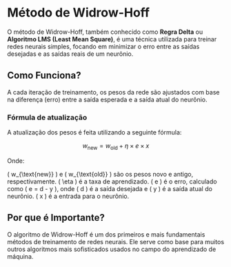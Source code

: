 # Método de Widrow-Hoff

O método de Widrow-Hoff, também conhecido como **Regra Delta** ou **Algoritmo LMS (Least Mean Square)**, é uma técnica utilizada para treinar redes neurais simples, focando em minimizar o erro entre as saídas desejadas e as saídas reais de um neurônio.

## Como Funciona?

A cada iteração de treinamento, os pesos da rede são ajustados com base na diferença (erro) entre a saída esperada e a saída atual do neurônio.

### Fórmula de atualização

A atualização dos pesos é feita utilizando a seguinte fórmula:

$$ w_{\text{new}} = w_{\text{old}} + \eta \times e \times x $$

Onde:

\( w_{\text{new}} \) e \( w_{\text{old}} \) são os pesos novo e antigo, respectivamente.
\( \eta \) é a taxa de aprendizado.
\( e \) é o erro, calculado como \( e = d - y \), onde \( d \) é a saída desejada e \( y \) é a saída atual do neurônio.
\( x \) é a entrada para o neurônio.

## Por que é Importante?

O algoritmo de Widrow-Hoff é um dos primeiros e mais fundamentais métodos de treinamento de redes neurais. Ele serve como base para muitos outros algoritmos mais sofisticados usados no campo do aprendizado de máquina.
